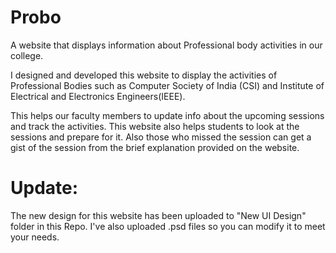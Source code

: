 # Probo
A website that displays information about Professional body activities in our college.

I designed and developed this website to display the activities of Professional Bodies such as Computer Society of India (CSI) and Institute of Electrical and Electronics Engineers(IEEE).

This helps our faculty members to update info about the upcoming sessions and track the activities.
This website also helps students to look at the sessions and prepare for it. Also those who missed the session can get a gist of the session from the brief explanation provided on the website.


# Update:
The new design for this website has been uploaded to "New UI Design" folder in this Repo. I've also uploaded .psd files so you can modify it to meet your needs.

